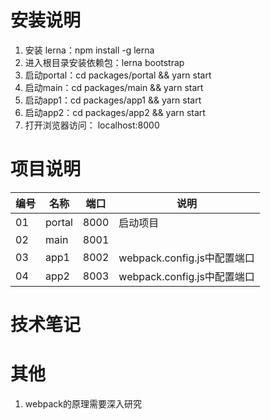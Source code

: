 # 安装说明
1. 安装 lerna：npm install -g lerna
2. 进入根目录安装依赖包：lerna bootstrap
3. 启动portal：cd packages/portal && yarn start
4. 启动main：cd packages/main && yarn start
5. 启动app1：cd packages/app1 && yarn start
6. 启动app2：cd packages/app2 && yarn start
7. 打开浏览器访问： localhost:8000
# 项目说明
|编号|名称|端口|说明
|---|---|---|--|
|01|portal|8000|启动项目|
|02|main|8001||
|03|app1|8002|webpack.config.js中配置端口|
|04|app2|8003|webpack.config.js中配置端口|

# 技术笔记

# 其他
1. webpack的原理需要深入研究